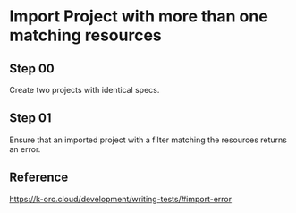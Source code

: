 # Import Project with more than one matching resources

## Step 00

Create two projects with identical specs.

## Step 01

Ensure that an imported project with a filter matching the resources returns an error.

## Reference

https://k-orc.cloud/development/writing-tests/#import-error
